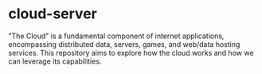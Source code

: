 # cloud-server
"The Cloud" is a fundamental component of internet applications, encompassing distributed data, servers, games, and web/data hosting services. This repository aims to explore how the cloud works and how we can leverage its capabilities.
